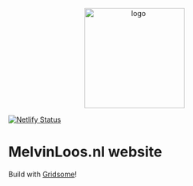<p align="center"><a href="https://melvinloos.nl"><img alt="logo" width="200" src="https://melvinloos.nl/logo.png" /></a></p>

[![Netlify Status](https://api.netlify.com/api/v1/badges/784f8389-1b88-4f4d-9feb-0eb274cf9516/deploy-status)](https://app.netlify.com/sites/melvinloos/deploys)


# MelvinLoos.nl website



Build with [Gridsome](https://gridsome.org/)!